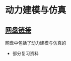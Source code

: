 # 动力建模与仿真

## [网盘链接](https://cloud.tsinghua.edu.cn/d/c102dfaf31d94467b561/)

网盘中包括了动力建模与仿真的

- 部分复习资料

